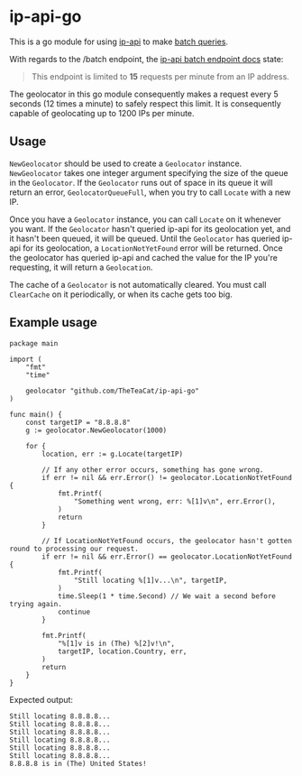 # ip-api-go

This is a go module for using [ip-api](https://ip-api.com/) to make [batch queries](https://ip-api.com/docs/api:batch).

With regards to the /batch endpoint, the [ip-api batch endpoint docs](https://ip-api.com/docs/api:batch) state:

> This endpoint is limited to **15** requests per minute from an IP address.

The geolocator in this go module consequently makes a request every 5 seconds (12 times a minute) to safely respect this limit. It is consequently capable of geolocating up to 1200 IPs per minute.



## Usage

`NewGeolocator` should be used to create a `Geolocator` instance. `NewGeolocator` takes one integer argument specifying the size of the queue in the `Geolocator`. If the `Geolocator` runs out of space in its queue it will return an error, `GeolocatorQueueFull`, when you try to call `Locate` with a new IP.

Once you have a `Geolocator` instance, you can call `Locate` on it whenever you want. If the `Geolocator` hasn't queried ip-api for its geolocation yet, and it hasn't been queued, it will be queued. Until the `Geolocator` has queried ip-api for its geolocation, a `LocationNotYetFound` error will be returned. Once the geolocator has queried ip-api and cached the value for the IP you're requesting, it will return a `Geolocation`.

The cache of a `Geolocator` is not automatically cleared. You must call `ClearCache` on it periodically, or when its cache gets too big.



## Example usage

```golang
package main

import (
	"fmt"
	"time"

	geolocator "github.com/TheTeaCat/ip-api-go"
)

func main() {
	const targetIP = "8.8.8.8"
	g := geolocator.NewGeolocator(1000)

	for {
		location, err := g.Locate(targetIP)

		// If any other error occurs, something has gone wrong.
		if err != nil && err.Error() != geolocator.LocationNotYetFound {
			fmt.Printf(
				"Something went wrong, err: %[1]v\n", err.Error(),
			)
			return
		}

		// If LocationNotYetFound occurs, the geolocator hasn't gotten round to processing our request.
		if err != nil && err.Error() == geolocator.LocationNotYetFound {
			fmt.Printf(
				"Still locating %[1]v...\n", targetIP,
			)
			time.Sleep(1 * time.Second) // We wait a second before trying again.
			continue
		}

		fmt.Printf(
			"%[1]v is in (The) %[2]v!\n",
			targetIP, location.Country, err,
		)
		return
	}
}
```



Expected output:

```
Still locating 8.8.8.8...
Still locating 8.8.8.8...
Still locating 8.8.8.8...
Still locating 8.8.8.8...
Still locating 8.8.8.8...
Still locating 8.8.8.8...
8.8.8.8 is in (The) United States!
```

